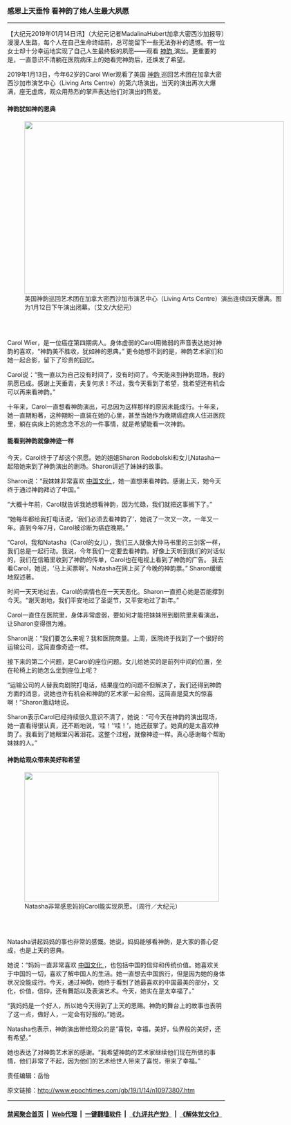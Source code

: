 ### 感恩上天垂怜 看神韵了她人生最大夙愿
------------------------

<p>
 【大纪元2019年01月14日讯】（大纪元记者MadalinaHubert加拿大密西沙加报导）漫漫人生路，每个人在自己生命终结前，总可能留下一些无法弥补的遗憾。有一位女士却十分幸运地实现了自己人生最终极的夙愿——观看
 <a href="http://www.epochtimes.com/gb/tag/%E7%A5%9E%E9%9F%B5.html">
  神韵
 </a>
 演出。更重要的是，一直意识不清躺在医院病床上的她看完神韵后，还焕发了希望。
</p>
<p>
 2019年1月13日，今年62岁的Carol Wier观看了美国
 <a href="http://www.epochtimes.com/gb/tag/%E7%A5%9E%E9%9F%B5.html">
  神韵
 </a>
 巡回艺术团在加拿大密西沙加市演艺中心（Living Arts Centre）的第六场演出，当天的演出再次大爆满，座无虚席，观众用热烈的掌声表达他们对演出的热爱。
</p>
<h4>
 神韵犹如神的恩典
</h4>
<figure class="wp-caption aligncenter" id="attachment_10972171" style="width: 600px">
 <a href="http://i.epochtimes.com/assets/uploads/2019/01/1901121916132124.jpg">
  <img alt="" class="wp-image-10972171 size-large" height="400" src="http://i.epochtimes.com/assets/uploads/2019/01/1901121916132124-600x400.jpg" width="600"/>
 </a>
 <br/><figcaption class="wp-caption-text">
  美国神韵巡回艺术团在加拿大密西沙加市演艺中心（Living Arts Centre）演出连续四天爆满。图为1月12日下午演出闭幕。（艾文/大纪元）
 </figcaption><br/>
</figure><br/>
<p>
 Carol Wier，是一位癌症第四期病人。身体虚弱的Carol用微弱的声音表达她对神韵的喜欢，“神韵美不胜收，犹如神的恩典。” 更令她想不到的是，神韵艺术家们和她一起合影，留下了珍贵的回忆。
</p>
<p>
 Carol说：“我一直以为自己没有时间了，没有时间了。今天能来到神韵现场，我的夙愿已成。感谢上天垂青，夫复何求！不过，我今天看到了希望，我希望还有机会可以再来看神韵。”
</p>
<p>
 十年来，Carol一直想看神韵演出，可总因为这样那样的原因未能成行。十年来，她一直期盼著，这种期盼一直装在她的心里，甚至当她作为晚期癌症病人住进医院里，躺在病床上的她念念不忘的一件事情，就是希望能看一次神韵。
</p>
<h4>
 能看到神韵就像神迹一样
</h4>
<p>
 今天，Carol终于了却这个夙愿。她的姐姐Sharon Rodobolski和女儿Natasha一起陪她来到了神韵演出的剧场。Sharon讲述了妹妹的故事。
</p>
<p>
 Sharon说：“我妹妹非常喜欢
 <a href="http://www.epochtimes.com/gb/tag/%E4%B8%AD%E5%9B%BD%E6%96%87%E5%8C%96.html">
  中国文化
 </a>
 ，她一直想来看神韵。感谢上天，她今天终于通过神韵拜访了中国。”
</p>
<p>
 “大概十年前，Carol就告诉我她想看神韵，因为忙碌，我们就把这事搁下了。”
</p>
<p>
 “她每年都给我打电话说，‘我们必须去看神韵了’，她说了一次又一次，一年又一年。直到今年7月，Carol被诊断为癌症晚期。”
</p>
<p>
 “Carol，我和Natasha（Carol的女儿），我们三人就像大仲马书里的三剑客一样，我们总是一起行动。我说，今年我们一定要去看神韵。好像上天听到我们的对话似的，我们在信箱里收到了神韵的传单，Carol也在电视上看到了神韵的广告。 我去看Carol，她说，‘马上买票啊’。Natasha在网上买了今晚的神韵票。” Sharon缓缓地叙述著。
</p>
<p>
 时间一天天地过去，Carol的病情也在一天天恶化。Sharon一直担心她是否能撑到今天。“谢天谢地，我们平安地过了圣诞节，又平安地过了新年。”
</p>
<p>
 Carol一直住在医院里，身体非常虚弱，要如何才能把妹妹带到剧院里来看演出，让Sharon变得很为难。
</p>
<p>
 Sharon说：“我们要怎么来呢？我和医院商量。上周，医院终于找到了一个很好的运输公司，这简直像奇迹一样。
</p>
<p>
 接下来的第二个问题，是Carol的座位问题。女儿给她买的是前列中间的位置，坐在轮椅上的她怎么坐到座位上呢？
</p>
<p>
 “运输公司的人替我向剧院打电话，结果座位的问题不但解决了，我们还得到神韵方面的消息，说她也许有机会和神韵的艺术家一起合照。这简直是莫大的惊喜啊！”Sharon激动地说。
</p>
<p>
 Sharon表示Carol已经持续很久意识不清了，她说：“可今天在神韵的演出现场，她一直看得很认真，还不断地说，‘哇！’‘哇！’，她还鼓掌了。她真的是太喜欢神韵了。我看到了她眼里闪著泪花。这整个过程，就像神迹一样。真心感谢每个帮助妹妹的人。”
</p>
<h4>
 神韵给观众带来美好和希望
</h4>
<figure class="wp-caption aligncenter" id="attachment_10973842" style="width: 450px">
 <a href="http://i.epochtimes.com/assets/uploads/2019/01/190113172837100731.jpg">
  <img alt="" class="wp-image-10973842 size-medium" height="300" src="http://i.epochtimes.com/assets/uploads/2019/01/190113172837100731-450x300.jpg" width="450"/>
 </a>
 <br/><figcaption class="wp-caption-text">
  Natasha非常感恩妈妈Carol能实现夙愿。（周行／大纪元）
 </figcaption><br/>
</figure><br/>
<p>
 Natasha讲起妈妈的事也非常的感慨。她说，妈妈能够看神韵，是大家的善心促成，也是上天的恩典。
</p>
<p>
 她说：“妈妈一直非常喜欢
 <a href="http://www.epochtimes.com/gb/tag/%E4%B8%AD%E5%9B%BD%E6%96%87%E5%8C%96.html">
  中国文化
 </a>
 ，也包括中国的信仰和传统价值。她喜欢关于中国的一切，喜欢了解中国人的生活。她一直想去中国旅行，但是因为她的身体状况没能成行。今天，通过神韵，她终于看到了她最喜欢的中国最美的部分，文化，价值，信仰，还有舞蹈以及表演艺术。今天，她实在是太幸福了。”
</p>
<p>
 “我妈妈是一个好人，所以她今天得到了上天的恩赐。神韵的舞台上的故事也表明了这一点，做好人，一定会有好报的。”她说。
</p>
<p>
 Natasha也表示，神韵演出带给观众的是“喜悦，幸福，美好，仙界般的美好，还有希望。”
</p>
<p>
 她也表达了对神韵艺术家的感谢。“我希望神韵的艺术家继续他们现在所做的事情，他们非常了不起，因为他们的艺术给世人带来了喜悦，带来了幸福。”
</p>
<p>
 责任编辑：岳怡
</p>

原文链接：http://www.epochtimes.com/gb/19/1/14/n10973807.htm


------------------------
#### [禁闻聚合首页](https://github.com/gfw-breaker/banned-news/blob/master/README.md) &nbsp;|&nbsp; [Web代理](https://github.com/gfw-breaker/open-proxy/blob/master/README.md) &nbsp;|&nbsp; [一键翻墙软件](https://github.com/gfw-breaker/nogfw/blob/master/README.md) &nbsp;|&nbsp; [《九评共产党》](https://github.com/gfw-breaker/9ping.md/blob/master/README.md#九评之一评共产党是什么) &nbsp;|&nbsp; [《解体党文化》](https://github.com/gfw-breaker/jtdwh.md/blob/master/README.md#绪论)